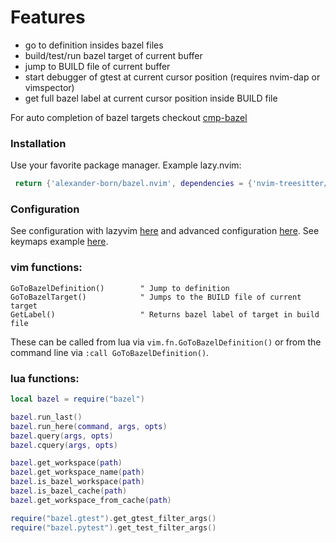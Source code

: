 # Features
 - go to definition insides bazel files
 - build/test/run bazel target of current buffer
 - jump to BUILD file of current buffer
 - start debugger of gtest at current cursor position (requires nvim-dap or vimspector)
 - get full bazel label at current cursor position inside BUILD file
 
 For auto completion of bazel targets checkout [cmp-bazel](https://github.com/alexander-born/cmp-bazel)
 
### Installation
Use your favorite package manager. Example lazy.nvim:
```lua
 return {'alexander-born/bazel.nvim', dependencies = {'nvim-treesitter/nvim-treesitter'} },
```

### Configuration
See configuration with lazyvim [here](https://github.com/alexander-born/nvim/blob/master/lua/plugins/bazel.lua) and advanced configuration [here](https://github.com/alexander-born/nvim/blob/master/lua/config/bazel.lua).
See keymaps example [here](https://github.com/alexander-born/nvim/blob/e23a01c9b531b2bf2bef4cb18e1bc2756d01c518/lua/config/keymaps.lua#L30-L43).

### vim functions:
```viml
GoToBazelDefinition()        " Jump to definition
GoToBazelTarget()            " Jumps to the BUILD file of current target
GetLabel()                   " Returns bazel label of target in build file
```
These can be called from lua via `vim.fn.GoToBazelDefinition()` or from the command line via `:call GoToBazelDefinition()`.

### lua functions:
```lua
local bazel = require("bazel")

bazel.run_last()
bazel.run_here(command, args, opts)
bazel.query(args, opts)
bazel.cquery(args, opts)

bazel.get_workspace(path)
bazel.get_workspace_name(path)
bazel.is_bazel_workspace(path)
bazel.is_bazel_cache(path)
bazel.get_workspace_from_cache(path)

require("bazel.gtest").get_gtest_filter_args()
require("bazel.pytest").get_test_filter_args()
```
